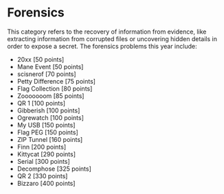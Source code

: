 # Forensics

This category refers to the recovery of information from evidence, like extracting information from corrupted files or uncovering hidden details in order to expose a secret. The forensics problems this year include:

* 20xx \[50 points\]
* Mane Event \[50 points\]
* scisnerof \[70 points\]
* Petty Difference \[75 points\]
* Flag Collection \[80 points\]
* Zooooooom \[85 points\]
* QR 1 \[100 points\]
* Gibberish \[100 points\]
* Ogrewatch \[100 points\]
* My USB \[150 points\]
* Flag PEG \[150 points\]
* ZIP Tunnel \[160 points\]
* Finn \[200 points\]
* Kittycat \[290 points\]
* Serial \[300 points\]
* Decomphose \[325 points\]
* QR 2 \[330 points\]
* Bizzaro \[400 points\]





